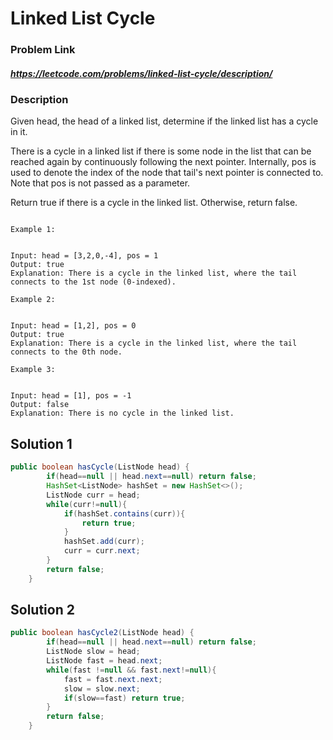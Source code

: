 
# Linked List Cycle

### Problem Link 
##### https://leetcode.com/problems/linked-list-cycle/description/

### Description
Given head, the head of a linked list, determine if the linked list has a cycle in it.

There is a cycle in a linked list if there is some node in the list that can be reached again by continuously following the next pointer. Internally, pos is used to denote the index of the node that tail's next pointer is connected to. Note that pos is not passed as a parameter.

Return true if there is a cycle in the linked list. Otherwise, return false.
```

Example 1:


Input: head = [3,2,0,-4], pos = 1
Output: true
Explanation: There is a cycle in the linked list, where the tail connects to the 1st node (0-indexed).

Example 2:


Input: head = [1,2], pos = 0
Output: true
Explanation: There is a cycle in the linked list, where the tail connects to the 0th node.

Example 3:


Input: head = [1], pos = -1
Output: false
Explanation: There is no cycle in the linked list.
```

## Solution 1

```java
public boolean hasCycle(ListNode head) {
        if(head==null || head.next==null) return false;
        HashSet<ListNode> hashSet = new HashSet<>();
        ListNode curr = head;
        while(curr!=null){
            if(hashSet.contains(curr)){
                return true;
            }
            hashSet.add(curr);
            curr = curr.next;
        }
        return false;
    }
```

## Solution 2

```java
public boolean hasCycle2(ListNode head) {
        if(head==null || head.next==null) return false;
        ListNode slow = head;
        ListNode fast = head.next;
        while(fast !=null && fast.next!=null){
            fast = fast.next.next;
            slow = slow.next;
            if(slow==fast) return true;
        }
        return false;
    }
```